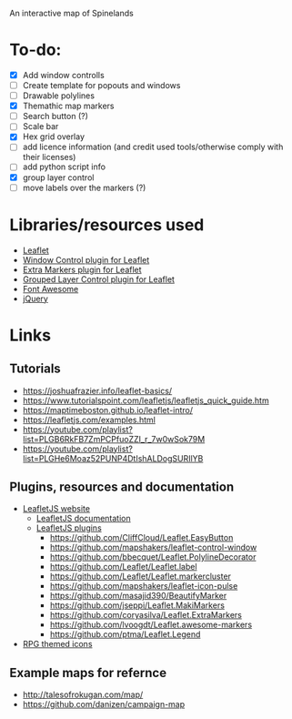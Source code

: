An interactive map of Spinelands
# To-do:
  - [X] Add window controlls
  - [ ] Create template for popouts and windows
  - [ ] Drawable polylines
  - [X] Themathic map markers
  - [ ] Search button (?)
  - [ ] Scale bar
  - [X] Hex grid overlay 
  - [ ] add licence information (and credit used tools/otherwise comply with their licenses)
  - [ ] add python script info
  - [X] group layer control
  - [ ] move labels over the markers (?)
# Libraries/resources used
* [Leaflet](https://leafletjs.com/)
* [Window Control plugin for Leaflet](https://github.com/mapshakers/leaflet-control-window)
* [Extra Markers plugin for Leaflet](https://github.com/coryasilva/Leaflet.ExtraMarkers)
* [Grouped Layer Control plugin for Leaflet](https://github.com/ismyrnow/leaflet-groupedlayercontrol)
* [Font Awesome](https://fontawesome.com/)
* [jQuery](https://jquery.com/)

[//]: # (jQuery is only used to create windows from popups and might be removed)
# Links
## Tutorials
* https://joshuafrazier.info/leaflet-basics/
* https://www.tutorialspoint.com/leafletjs/leafletjs_quick_guide.htm
* https://maptimeboston.github.io/leaflet-intro/
* https://leafletjs.com/examples.html
* https://youtube.com/playlist?list=PLGB6RkFB7ZmPCPfuoZZI_r_7w0wSok79M
* https://youtube.com/playlist?list=PLGHe6Moaz52PUNP4DtIshALDogSURIlYB
## Plugins, resources and documentation
* [LeafletJS website](https://leafletjs.com/)
  * [LeafletJS documentation](https://leafletjs.com/reference-1.7.1.html)
  * [LeafletJS plugins](https://leafletjs.com/plugins.html)
    * https://github.com/CliffCloud/Leaflet.EasyButton
    * https://github.com/mapshakers/leaflet-control-window
    * https://github.com/bbecquet/Leaflet.PolylineDecorator
    * https://github.com/Leaflet/Leaflet.label
    * https://github.com/Leaflet/Leaflet.markercluster
    * https://github.com/mapshakers/leaflet-icon-pulse
    * https://github.com/masajid390/BeautifyMarker
    * https://github.com/jseppi/Leaflet.MakiMarkers
    * https://github.com/coryasilva/Leaflet.ExtraMarkers
    * https://github.com/lvoogdt/Leaflet.awesome-markers
    * https://github.com/ptma/Leaflet.Legend
* [RPG themed icons](https://nagoshiashumari.github.io/Rpg-Awesome/)
## Example maps for refernce
* http://talesofrokugan.com/map/
* https://github.com/danizen/campaign-map